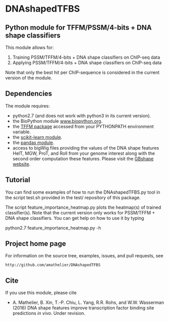 # DNAshapedTFBS

## Python module for TFFM/PSSM/4-bits + DNA shape classifiers

This module allows for:

1. Training PSSM/TFFM/4-bits + DNA shape classifiers on ChIP-seq data
2. Applying PSSM/TFFM/4-bits + DNA shape classifiers on ChIP-seq data

Note that only the best hit per ChIP-sequence is considered in the current
version of the module.

## Dependencies

The module requires:

* python2.7 (and does not work with python3 in its current
version).
* the BioPython module www.biopython.org.
* the [TFFM package](http://cisreg.cmmt.ubc.ca/TFFM/doc/index.html) accessed from your
PYTHONPATH environment variable.
* the [scikit-learn module](http://scikit-learn.org/stable).
* the [pandas module](http://pandas.pydata.org).
* access to bigWig files providing the values of the DNA shape features HelT,
MGW, ProT, and Roll from your genome interest along with the second order
computation these features. Please visit the
[GBshape website](rohsdb.cmb.usc.edu/GBshape).

## Tutorial

You can find some examples of how to run the DNAshapedTFBS.py tool in the script
test.sh provided in the test/ repository of this package.

The script feature_importance_heatmap.py plots the heatmap(s) of trained
classifier(s). Note that the current version only works for PSSM/TFFM + DNA
shape classifiers. You can get help on how to use it by typing

python2.7 feature_importance_heatmap.py -h

## Project home page

For information on the source tree, examples, issues, and pull requests, see

    http://github.com/amathelier/DNAshapedTFBS

## Cite

If you use this module, please cite

* A. Mathelier, B. Xin, T.-P. Chiu, L. Yang, R.R. Rohs, and W.W. Wasserman (2016)
DNA shape features improve transcription factor binding site predictions *in
vivo*. Under revision.
